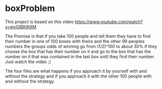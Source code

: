 # boxProblem
This project is based on this video
https://www.youtube.com/watch?v=eivGlBKlK6M

The Premise is that if you take 100 people and tell them they have to find their number
in one of 100 boxes with theirs and the other 99 peoples numbers the groups odds of winning go from
(1/2)^100 to about 30% if they choose the box that has their number on it and go to the box
that has the number on it that was contained in the last box until they find their number.
Just watch the video ;)

The four files are what happens if you approach it by yourself with and without the strategy
and if you approach it with the other 100 people with and without the strategy.
